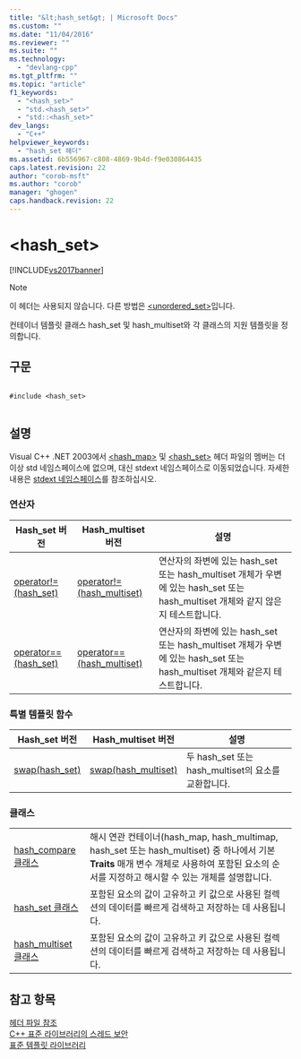 ```yaml
---
title: "&lt;hash_set&gt; | Microsoft Docs"
ms.custom: ""
ms.date: "11/04/2016"
ms.reviewer: ""
ms.suite: ""
ms.technology: 
  - "devlang-cpp"
ms.tgt_pltfrm: ""
ms.topic: "article"
f1_keywords: 
  - "<hash_set>"
  - "std.<hash_set>"
  - "std::<hash_set>"
dev_langs: 
  - "C++"
helpviewer_keywords: 
  - "hash_set 헤더"
ms.assetid: 6b556967-c808-4869-9b4d-f9e030864435
caps.latest.revision: 22
author: "corob-msft"
ms.author: "corob"
manager: "ghogen"
caps.handback.revision: 22
---
```

# &lt;hash_set&gt;
[!INCLUDE[vs2017banner](../assembler/inline/includes/vs2017banner.md)]

> [!NOTE]
>  이 헤더는 사용되지 않습니다. 다른 방법은 [\<unordered\_set\>](../standard-library/unordered-set.md)입니다.  
  
 컨테이너 템플릿 클래스 hash\_set 및 hash\_multiset와 각 클래스의 지원 템플릿을 정의합니다.  
  
## 구문  
  
```  
  
#include <hash_set>  
  
```  
  
## 설명  
 Visual C\+\+ .NET 2003에서 [\<hash\_map\>](../standard-library/hash-map.md) 및 [\<hash\_set\>](#vclrfhash_set_header_file) 헤더 파일의 멤버는 더 이상 std 네임스페이스에 없으며, 대신 stdext 네임스페이스로 이동되었습니다. 자세한 내용은 [stdext 네임스페이스](../standard-library/stdext-namespace.md)를 참조하십시오.  
  
### 연산자  
  
|Hash\_set 버전|Hash\_multiset 버전|설명|  
|------------------|-----------------------|--------|  
|[operator\!\=\(hash\_set\)](../Topic/operator!=%20\(hash_set\).md)|[operator\!\=\(hash\_multiset\)](../Topic/operator!=%20\(hash_multiset\).md)|연산자의 좌변에 있는 hash\_set 또는 hash\_multiset 개체가 우변에 있는 hash\_set 또는 hash\_multiset 개체와 같지 않은지 테스트합니다.|  
|[operator\=\=\(hash\_set\)](http://msdn.microsoft.com/ko-kr/791b95bd-f917-4716-aea6-add50badbfac)|[operator\=\=\(hash\_multiset\)](http://msdn.microsoft.com/ko-kr/cfa9aa0c-d5f6-403a-9441-35c2a4cee0fb)|연산자의 좌변에 있는 hash\_set 또는 hash\_multiset 개체가 우변에 있는 hash\_set 또는 hash\_multiset 개체와 같은지 테스트합니다.|  
  
### 특별 템플릿 함수  
  
|Hash\_set 버전|Hash\_multiset 버전|설명|  
|------------------|-----------------------|--------|  
|[swap\(hash\_set\)](../Topic/swap%20\(hash_set\).md)|[swap\(hash\_multiset\)](../Topic/swap%20\(hash_multiset\).md)|두 hash\_set 또는 hash\_multiset의 요소를 교환합니다.|  
  
### 클래스  
  
|||  
|-|-|  
|[hash\_compare 클래스](../standard-library/hash-compare-class.md)|해시 연관 컨테이너\(hash\_map, hash\_multimap, hash\_set 또는 hash\_multiset\) 중 하나에서 기본 **Traits** 매개 변수 개체로 사용하여 포함된 요소의 순서를 지정하고 해시할 수 있는 개체를 설명합니다.|  
|[hash\_set 클래스](../standard-library/hash-set-class.md)|포함된 요소의 값이 고유하고 키 값으로 사용된 컬렉션의 데이터를 빠르게 검색하고 저장하는 데 사용됩니다.|  
|[hash\_multiset 클래스](../standard-library/hash-multiset-class.md)|포함된 요소의 값이 고유하고 키 값으로 사용된 컬렉션의 데이터를 빠르게 검색하고 저장하는 데 사용됩니다.|  
  
## 참고 항목  
 [헤더 파일 참조](../standard-library/cpp-standard-library-header-files.md)   
 [C\+\+ 표준 라이브러리의 스레드 보안](../standard-library/thread-safety-in-the-cpp-standard-library.md)   
 [표준 템플릿 라이브러리](../misc/standard-template-library.md)